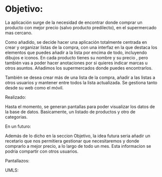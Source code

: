 # Objetivo:

La aplicación surge de la necesidad de encontrar donde comprar un producto con mejor precio (salvo producto
predilecto), en el supermercado mas cercano.

Como añadido, se decide hacer una aplicación totalmente centrada en crear y organizar listas de la compra, con una interfaz en
 la que destaca los elementos que puedes añadir a la lista por encima de todo, incluyendo dibujos
 e iconos. En cada producto tienes su nombre y su precio , pero también vas a poder hacer
 anotaciones por si quieres indicar marcas u otros asuntos. Añadimos los supermercados donde puedes
 encontrarlos.

También se desea crear más de una lista de la compra, añadir a las listas a otros usuarios y
 mantener entre todos la lista actualizada. Se gestiona tanto desde su web como el móvil.

Realizado:

Hasta el momento, se generan pantallas para poder visualizar los datos de la base de datos. Basicamente,
un listado de productos y otro de categorias.

En un futuro:

Además de lo dicho en la seccion Objetivo, la idea futura seria añadir un recetario que nos permitiera
gestionar que necesitaremos y donde comprarlo a mejor precio, a lo largo de todo un mes. Esta informacion
se podria compartir con otros usuarios.

Pantallazos:

UMLS: